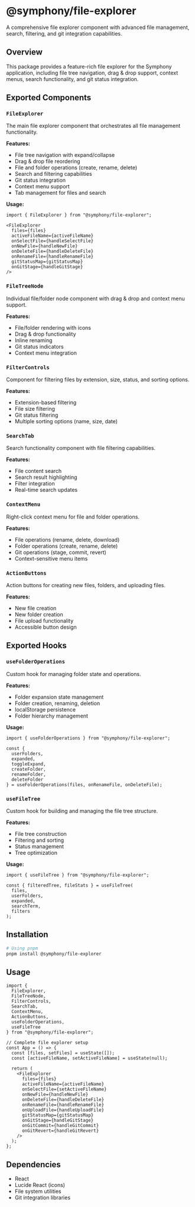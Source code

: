 # @symphony/file-explorer

A comprehensive file explorer component with advanced file management, search, filtering, and git integration capabilities.

## Overview

This package provides a feature-rich file explorer for the Symphony application, including file tree navigation, drag & drop support, context menus, search functionality, and git status integration.

## Exported Components

### `FileExplorer`
The main file explorer component that orchestrates all file management functionality.

**Features:**
- File tree navigation with expand/collapse
- Drag & drop file reordering
- File and folder operations (create, rename, delete)
- Search and filtering capabilities
- Git status integration
- Context menu support
- Tab management for files and search

**Usage:**
```tsx
import { FileExplorer } from "@symphony/file-explorer";

<FileExplorer
  files={files}
  activeFileName={activeFileName}
  onSelectFile={handleSelectFile}
  onNewFile={handleNewFile}
  onDeleteFile={handleDeleteFile}
  onRenameFile={handleRenameFile}
  gitStatusMap={gitStatusMap}
  onGitStage={handleGitStage}
/>
```

### `FileTreeNode`
Individual file/folder node component with drag & drop and context menu support.

**Features:**
- File/folder rendering with icons
- Drag & drop functionality
- Inline renaming
- Git status indicators
- Context menu integration

### `FilterControls`
Component for filtering files by extension, size, status, and sorting options.

**Features:**
- Extension-based filtering
- File size filtering
- Git status filtering
- Multiple sorting options (name, size, date)

### `SearchTab`
Search functionality component with file filtering capabilities.

**Features:**
- File content search
- Search result highlighting
- Filter integration
- Real-time search updates

### `ContextMenu`
Right-click context menu for file and folder operations.

**Features:**
- File operations (rename, delete, download)
- Folder operations (create, rename, delete)
- Git operations (stage, commit, revert)
- Context-sensitive menu items

### `ActionButtons`
Action buttons for creating new files, folders, and uploading files.

**Features:**
- New file creation
- New folder creation
- File upload functionality
- Accessible button design

## Exported Hooks

### `useFolderOperations`
Custom hook for managing folder state and operations.

**Features:**
- Folder expansion state management
- Folder creation, renaming, deletion
- localStorage persistence
- Folder hierarchy management

**Usage:**
```tsx
import { useFolderOperations } from "@symphony/file-explorer";

const {
  userFolders,
  expanded,
  toggleExpand,
  createFolder,
  renameFolder,
  deleteFolder
} = useFolderOperations(files, onRenameFile, onDeleteFile);
```

### `useFileTree`
Custom hook for building and managing the file tree structure.

**Features:**
- File tree construction
- Filtering and sorting
- Status management
- Tree optimization

**Usage:**
```tsx
import { useFileTree } from "@symphony/file-explorer";

const { filteredTree, fileStats } = useFileTree(
  files,
  userFolders,
  expanded,
  searchTerm,
  filters
);
```

## Installation

```bash
# Using pnpm
pnpm install @symphony/file-explorer
```

## Usage

```tsx
import {
  FileExplorer,
  FileTreeNode,
  FilterControls,
  SearchTab,
  ContextMenu,
  ActionButtons,
  useFolderOperations,
  useFileTree
} from "@symphony/file-explorer";

// Complete file explorer setup
const App = () => {
  const [files, setFiles] = useState([]);
  const [activeFileName, setActiveFileName] = useState(null);

  return (
    <FileExplorer
      files={files}
      activeFileName={activeFileName}
      onSelectFile={setActiveFileName}
      onNewFile={handleNewFile}
      onDeleteFile={handleDeleteFile}
      onRenameFile={handleRenameFile}
      onUploadFile={handleUploadFile}
      gitStatusMap={gitStatusMap}
      onGitStage={handleGitStage}
      onGitCommit={handleGitCommit}
      onGitRevert={handleGitRevert}
    />
  );
};
```

## Dependencies

- React
- Lucide React (icons)
- File system utilities
- Git integration libraries
